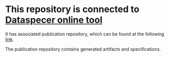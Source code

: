 # This repository is connected to [Dataspecer online tool](http://localhost:5174)

It has associated publication repository, which can be found at the following [link](https://github.com/RadStr-bot/2d49653c-ec0f-4df7-a83f-719477b454bc-publication-repo).

The publication repository contains generated artifacts and specifications.